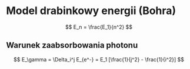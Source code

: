 # Model drabinkowy energii (Bohra)
$$
E_n = \frac{E_1}{n^2}
$$
## Warunek zaabsorbowania photonu
$$
E_\gamma = \Delta_i^j E_{e^-} = E_1 [\frac{1}{j^2} - \frac{1}{i^2}]
$$

# 